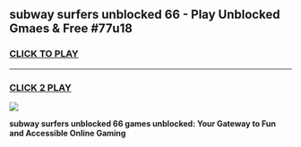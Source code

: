 
## subway surfers unblocked 66 - Play Unblocked Gmaes & Free #77u18
<h3>
<a href="https://news.freeplayer.one?title=subway_surfers_unblocked_66&ref=24F">CLICK TO PLAY</a></h3>
<hr>

<h3>
<a href="https://news.freeplayer.one?title=subway_surfers_unblocked_66&ref=24F">CLICK 2 PLAY</a>
  
</h3>

<a href="https://news.freeplayer.one?title=subway_surfers_unblocked_66&ref=24F/"><img src="https://clearcache.store/games.png"></a>


**subway surfers unblocked 66 games unblocked: Your Gateway to Fun and Accessible Online Gaming**
